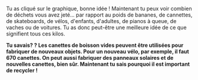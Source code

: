 Tu as cliqué sur le graphique, bonne idée ! Maintenant tu peux voir combien de déchets vous avez jeté... par rapport au poids de bananes, de cannettes, de skateboards, de vélos, d'enfants, d'adultes, de pianos à queue, de vaches ou de voitures. Tu as donc peut-être une meilleure idée de ce que signifient tous ces kilos.

**Tu savais? ? Les canettes de boisson vides peuvent être utilisées pour fabriquer de nouveaux objets. Pour un nouveau vélo, par exemple, il faut 670 canettes. On peut aussi fabriquer des panneaux solaires et de nouvelles canettes, bien sûr. Maintenant tu sais pourquoi il est important de recycler !**
